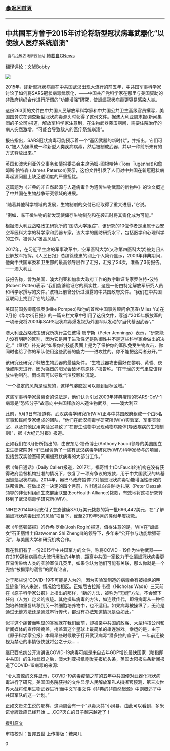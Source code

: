 ###  [:house:返回首頁](https://github.com/ourhimalayas/txt)
---

## 中共国军方曾于2015年讨论将新型冠状病毒武器化“以使敌人医疗系统崩溃”
` 喜马拉雅农场新西兰站` [轉載自GNews](https://gnews.org/zh-hans/1196508/)

翻译评论：文虓Bobby

![]()![](https://gnews-media-offload.s3.amazonaws.com/wp-content/uploads/2021/05/09201647/051002.png)

2015年，即新型冠状病毒在中共国武汉出现大流行的前五年，中共国军事科学家讨论了如何将SARS冠状病毒武器化，——中国共产党科学家在那里与美国资助的非政府组织合作进行所谓的“功能增强”研究，使蝙蝠冠状病毒更容易感染人类。

这份263页的文件由中共国人民解放军科学家和中共国公共卫生高级官员撰写，美国国务院在调查新型冠状病毒源头时获得了这份文件。据澳大利亚周末报(新闻集团的子公司)报道，解放军科学家注意到，在生物武器袭击期间，需要住院治疗的病人突然激增，“可能会导致敌人的医疗系统崩溃”。

报告指出，SARS冠状病毒可能预示着一个“基因武器的新时代”，并指出，它们可以“被人为操纵成一种新型人类疾病病毒，然后被制成武器，并以一种前所未有的方式释放出来。”

英国和澳大利亚外交事务和情报委员会主席汤姆-图根哈特 (Tom  Tugenhat)和詹姆斯·帕特森 (James Paterson)表示，这份文件引发了人们对中共国在新冠冠状病毒起源问题上缺乏透明度的严重担忧。

这篇题为《非典的非自然起源与人造病毒作为遗传生物武器的新物种》的论文概述了中共国在生物战争研究领域的进展。

“随着其他科学领域的发展，生物制剂的交付已经取得了重大进展，”它说。

“例如，冻干微生物的新发现使储存生物制剂和在袭击时将其雾化成为可能。”

根据澳大利亚战略政策研究所的“国防大学跟踪”，该研究的10位作者是隶属于西安空军医科大学的科学家和武器专家，该大学的国防研究水平，包括医学和心理科学的工作，被评为“极高风险”。

2017年，在习近平主席的军事改革中，空军医科大学(又称第四医科大学)被划归人民解放军指挥。《人民日报》总编徐德忠的网上个人简介显示，2003年非典期间，他向中共国军委和卫生部的最高领导层作了汇报，汇报了24次，准备了3份报告。——澳大利亚

该报告称，曾为美国、澳大利亚和加拿大政府工作的数字取证专家罗伯特•波特(Robert Potter)表示:“我们能够验证它的真实性，这是一份由特定解放军研究人员和科学家撰写的文件。”波特此前曾分析过泄露的中共国政府文件。“我们在中共国互联网上找到了它的起源。”

美国前国务卿蓬佩奥(Mike Pompeo)和他的首席中国事务顾问余茂春(Miles Yu)在2月份《华尔街日报》的一篇专栏文章中引用了这份文件，写道:“2015年解放军的一项研究将2003年SARS冠状病毒爆发视为外国军队发动的‘当代基因武器’。”

澳大利亚战略政策研究所执行主任彼得·詹宁斯（Peter Jennings）表示，“研究能力没有明确的区别，因为它是用于进攻性还是防御性并不是这些科学家会做出的决定，”（继续）补充说:“如果你的技能表面上是为了保护你的军队免受生物攻击，你同时也给了你的军队使用这些武器的能力——进攻性的。你不能把这两者分开。””

该研究还研究了释放生物武器的最佳条件。“生物武器攻击最好在黎明、黄昏、夜晚或阴天进行，因为强烈的阳光会破坏病原体，”报告称。“在干燥的天气里应该释放生物制剂。雨或雪可以导致气溶胶颗粒沉淀。

“一个稳定的风向是理想的，这样气溶胶就可以飘到目标区域。”

这些军事科学家最离奇的说法是，他们认为引发2003年非典疫情的SARS-CoV-1病毒是“恐怖分子”故意向中共国释放的人造生物武器。——澳大利亚

此前，5月3日有报道称，武汉病毒学研究所(WIV)正与中共国政府组成一个由5名军事和民间专家组成的团队，“他们在武汉病毒学研究所(WIV)实验室、军事实验室、以及其他民用实验室导致了“在野生动物中发现动物病原体(导致疾病的生物制剂)”，据《大纪元时报》报道。

正如我们在3月份所指出的，由安东尼·福奇博士(Anthony Fauci)领导的美国国立卫生研究院(NIH)“已经资助了一些有武汉病毒学研究所(WIV)科学家参与的项目，包括武汉实验室研究蝙蝠冠状病毒的大部分工作。”

据《每日通话》(Daily Caller)报道，2017年，福奇博士(Dr.Fauci)的机构在没有获得政府监督机构批准的情况下，恢复了一项有争议的拨款，用于中共国武汉的转基因蝙蝠冠状病毒。2014年，奥巴马政府暂停了对蝙蝠冠状病毒功能增强性研究的联邦资助。在做出这一决定的四个月前，NIH通过向彼得·达扎克（Peter Daszak领导的非营利组织生态健康联盟(EcoHealth Alliance)拨款，有效地将这项研究转移到了武汉病毒学研究所(WIV)。

NIH在2014年6月支付了生态健康370万美元拨款的第一批666,442美元，在“了解蝙蝠冠状病毒出现的风险”项目下，截至2019年5月的类似年度拨款。

据《华盛顿邮报》的乔希·罗金(Josh Rogin)报道，值得注意的是，WIV在“蝙蝠女”石正丽博士(Batwoman Shi Zhengli)的领导下，多年来“公开参与功能增强研究”，与美国大学和研究机构合作。

现在我们有了一份2015年中共国军方的文件，称将COVID – 19作为生物武器——在2019冠状病毒病大流行爆发的4年前，距离中共国一家致力于让蝙蝠冠状病毒更容易传染给人类的实验室仅几英里，如果你认为他们可能有关联，那么你就是一个兜售“被揭穿的谎言”的阴谋论者。

对于那些说“COVID-19不可能是人为的，因为实验室制造的病毒会有被操纵的明显迹象”的人来说，情况恰恰相反。正如尼古拉斯·韦德（Nicholas Wade）三天前在《原子科学家公报》上指出的那样，“新的方法，被称为“无缝”方法，不会留下任何（人为）定义的痕迹。其他操纵病毒的方法，如连续传代，即将病毒从一种细胞培养物重复转移到另一种细胞培养物中，也不适用。如果病毒被操纵了，无论是通过无缝方法还是通过串行传代，都没有办法知道情况是否如此。”

似乎这个痛苦而明显的答案就在我们面前，却被亲中共国的政客、大型科技公司和新闻媒体的宣传所掩盖，掩盖着这个星球上最简单的串连游戏。幸运的是，由于《原子科学家公报》本周早些时候敢于打开武汉病毒“潘多拉的盒子”，一年前还被视为禁忌的事情很快就将公之于众……

继巴西总统公开演讲说COVID-19病毒可能是来自去年GDP增长最快国家（暗指即中共国）的生物武器之后，澳大利亚报纸刚发完报纸头条，英国太阳报头条新闻报道了COVID-19病毒的来源:

“令人震惊的文件显示，COVID-19病毒疫情之前的五年中共国便对武器化冠状病毒进行了研究。美国国务院获得的文件显示人民解放军PLA指挥官预测，第三次世界大战将使用生物武器进行!而中文军事文件《非典的非自然起源》中则概述了中共国军队的这一计划。”

正如文贵先生说的那样，这两周会有一个“以毒灭共”小风暴，由此可以看到，多米诺骨牌效应已经开始……CCP灭亡的日子越来越近了！

[援引原文](https://www.zerohedge.com/covid-19/chinese-military-discussed-weaponizing-covid-2015-cause-enemys-medical-system-collapse)

审核校对：鲁邦五世
上传排版：糖果儿

0
